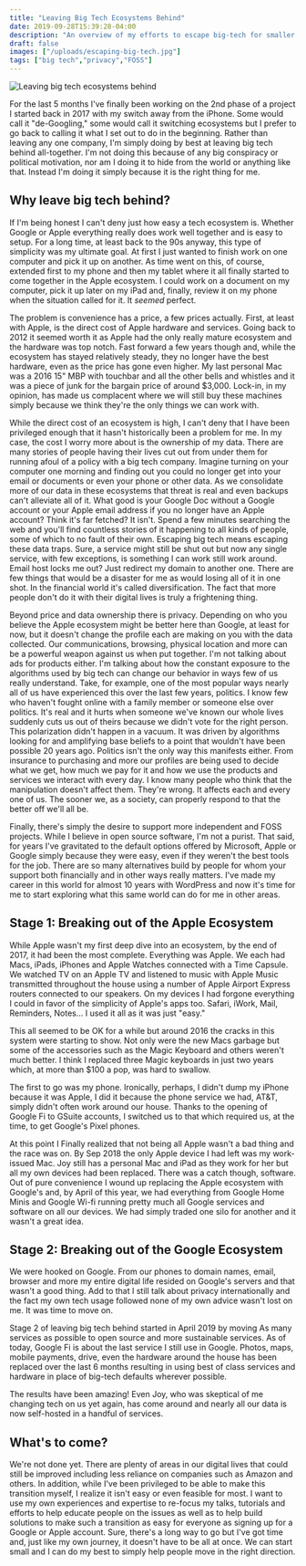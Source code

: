 ```yaml
---
title: "Leaving Big Tech Ecosystems Behind"
date: 2019-09-28T15:39:28-04:00
description: "An overview of my efforts to escape big-tech for smaller solutions that enrich my life."
draft: false
images: ["/uploads/escaping-big-tech.jpg"]
tags: ["big tech","privacy","FOSS"]
---
```


![Leaving big tech ecosystems behind](/uploads/escaping-big-tech.jpg)

For the last 5 months I've finally been working on the 2nd phase of a project I started back in 2017 with my switch away from the iPhone. Some would call it "de-Googling," some would call it switching ecosystems but I prefer to go back to calling it what I set out to do in the beginning. Rather than leaving any one company, I'm simply doing by best at leaving big tech behind all-together. I'm not doing this because of any big conspiracy or political motivation, nor am I doing it to hide from the world or anything like that. Instead I'm doing it simply because it is the right thing for me.

## Why leave big tech behind?

If I'm being honest I can't deny just how easy a tech ecosystem is. Whether Google or Apple everything really does work well together and is easy to setup. For a long time, at least back to the 90s anyway, this type of simplicity was my ultimate goal. At first I just wanted to finish work on one computer and pick it up on another. As time went on this, of course, extended first to my phone and then my tablet where it all finally started to come together in the Apple ecosystem. I could work on a document on my computer, pick it up later on my iPad and, finally, review it on my phone when the situation called for it. It _seemed_ perfect.

The problem is convenience has a price, a few prices actually. First, at least with Apple, is the direct cost of Apple hardware and services. Going back to 2012 it seemed worth it as Apple had the only really mature ecosystem and the hardware was top notch. Fast forward a few years though and, while the ecosystem has stayed relatively steady, they no longer have the best hardware, even as the price has gone even higher. My last personal Mac was a 2016 15" MBP with touchbar and all the other bells and whistles and it was a piece of junk for the bargain price of around $3,000. Lock-in, in my opinion, has made us complacent where we will still buy these machines simply because we think they're the only things we can work with.

While the direct cost of an ecosystem is high, I can't deny that I have been privileged enough that it hasn't historically been a problem for me. In my case, the cost I worry more about is the ownership of my data. There are many stories of people having their lives cut out from under them for running afoul of a policy with a big tech company. Imagine turning on your computer one morning and finding out you could no longer get into your email or documents or even your phone or other data. As we consolidate more of our data in these ecosystems that threat is real and even backups can't alleviate all of it. What good is your Google Doc without a Google account or your Apple email address if you no longer have an Apple account? Think it's far fetched? It isn't. Spend a few minutes searching the web and you'll find countless stories of it happening to all kinds of people, some of which to no fault of their own. Escaping big tech means escaping these data traps. Sure, a service might still be shut out but now any single service, with few exceptions, is something I can work still work around. Email host locks me out? Just redirect my domain to another one. There are few things that would be a disaster for me as would losing all of it in one shot. In the financial world it's called diversification. The fact that more people don't do it with their digital lives is truly a frightening thing.

Beyond price and data ownership there is privacy. Depending on who you believe the Apple ecosystem might be better here than Google, at least for now, but it doesn't change the profile each are making on you with the data collected. Our communications, browsing, physical location and more can be a powerful weapon against us when put together. I'm not talking about ads for products either. I'm talking about how the constant exposure to the algorithms used by big tech can change our behavior in ways few of us really understand. Take, for example, one of the most popular ways nearly all of us have experienced this over the last few years, politics. I know few who haven't fought online with a family member or someone else over politics. It's real and it hurts when someone we've known our whole lives suddenly cuts us out of theirs because we didn't vote for the right person. This polarization didn't happen in a vacuum. It was driven by algorithms looking for and amplifying base beliefs to a point that wouldn't have been possible 20 years ago. Politics isn't the only way this manifests either. From insurance to purchasing and more our profiles are being used to decide what we get, how much we pay for it and how we use the products and services we interact with every day. I know many people who think that the manipulation doesn't affect them. They're wrong. It affects each and every one of us. The sooner we, as a society, can properly respond to that the better off we'll all be.

Finally, there's simply the desire to support more independent and FOSS projects. While I believe in open source software, I'm not a purist. That said, for years I've gravitated to the default options offered by Microsoft, Apple or Google simply because they were easy, even if they weren't the best tools for the job. There are so many alternatives build by people for whom your support both financially and in other ways really matters. I've made my career in this world for almost 10 years with WordPress and now it's time for me to start exploring what this same world can do for me in other areas.

## Stage 1: Breaking out of the Apple Ecosystem

While Apple wasn't my first deep dive into an ecosystem, by the end of 2017, it had been the most complete. Everything was Apple. We each had Macs, iPads, iPhones and Apple Watches connected with a Time Capsule. We watched TV on an Apple TV and listened to music with Apple Music transmitted throughout the house using a number of Apple Airport Express routers connected to our speakers. On my devices I had forgone everything I could in favor of the simplicity of Apple's apps too. Safari, iWork, Mail, Reminders, Notes... I used it all as it was just "easy."

This all seemed to be OK for a while but around 2016 the cracks in this system were starting to show. Not only were the new Macs garbage but some of the accessories such as the Magic Keyboard and others weren't much better. I think I replaced three Magic keyboards in just two years which, at more than $100 a pop, was hard to swallow.

The first to go was my phone. Ironically, perhaps, I didn't dump my iPhone because it was Apple, I did it because the phone service we had, AT&T, simply didn't often work around our house. Thanks to the opening of Google Fi to GSuite accounts, I switched us to that which required us, at the time, to get Google's Pixel phones.

At this point I Finally realized that not being all Apple wasn't a bad thing and the race was on. By Sep 2018 the only Apple device I had left was my work-issued Mac. Joy still has a personal Mac and iPad as they work for her but all my own devices had been replaced. There was a catch though, software. Out of pure convenience I wound up replacing the Apple ecosystem with Google's and, by April of this year, we had everything from Google Home Minis and Google Wi-fi running pretty much all Google services and software on all our devices. We had simply traded one silo for another and it wasn't a great idea.

## Stage 2: Breaking out of the Google Ecosystem

We were hooked on Google. From our phones to domain names, email, browser and more my entire digital life resided on Google's servers and that wasn't a good thing. Add to that I still talk about privacy internationally and the fact my own tech usage followed none of my own advice wasn't lost on me. It was time to move on.

Stage 2 of leaving big tech behind started in April 2019 by moving As many services as possible to open source and more sustainable services. As of today, Google Fi is about the last service I still use in Google. Photos, maps, mobile payments, drive, even the hardware around the house has been replaced over the last 6 months resulting in using best of class services and hardware in place of big-tech defaults wherever possible.

The results have been amazing! Even Joy, who was skeptical of me changing tech on us yet again, has come around and nearly all our data is now self-hosted in a handful of services.

## What's to come?

We're not done yet. There are plenty of areas in our digital lives that could still be improved including less reliance on companies such as Amazon and others. In addition, while I've been privileged to be able to make this transition myself, I realize it isn't easy or even feasible for most. I want to use my own experiences and expertise to re-focus my talks, tutorials and efforts to help educate people on the issues as well as to help build solutions to make such a transition as easy for everyone as signing up for a Google or Apple account. Sure, there's a long way to go but I've got time and, just like my own journey, it doesn't have to be all at once. We can start small and I can do my best to simply help people move in the right direction.
